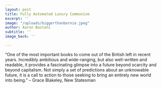 ```yaml
---
layout: post
title: Fully Automated Luxury Communism
excerpt: ''
image: "/uploads/biggerthanbernie.jpeg"
author: Aaron Bastani
subtitle: ''
image_back: ''

---
```

“One of the most important books to come out of the British left in recent years. Incredibly ambitious and wide-ranging, but also well-written and readable, it provides a fascinating glimpse into a future beyond scarcity and beyond capitalism. Not simply a set of predictions about an unknowable future, it is a call to action to those seeking to bring an entirely new world into being.”  – Grace Blakeley, New Statesman